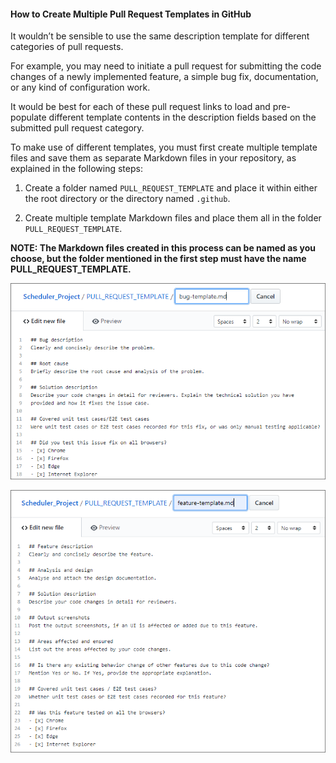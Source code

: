 
#### How to Create Multiple Pull Request Templates in GitHub

It wouldn’t be sensible to use the same description template for different categories of pull requests.

For example, you may need to initiate a pull request for submitting the code changes of a newly implemented feature, a simple bug fix, documentation, or any kind of configuration work.

It would be best for each of these pull request links to load and pre-populate different template contents in the description fields based on the submitted pull request category.

To make use of different templates, you must first create multiple template files and save them as separate Markdown files in your repository, as explained in the following steps:

1. Create a folder named `PULL_REQUEST_TEMPLATE` and place it within either the root directory or the directory named `.github`.

2. Create multiple template Markdown files and place them all in the folder `PULL_REQUEST_TEMPLATE`.

**NOTE: The Markdown files created in this process can be named as you choose, but the folder mentioned in the first step must have the name PULL_REQUEST_TEMPLATE.**



![xxx](https://raw.githubusercontent.com/ChickenKyiv/awesome-git-article/master/img/PR/template/Pull-Request-Template-Bug.png)



![xxx](https://raw.githubusercontent.com/ChickenKyiv/awesome-git-article/master/img/PR/template/Open-Pull-Request-Feature-Template.png)
